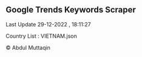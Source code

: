 

## Google Trends Keywords Scraper 
 
Last Update 29-12-2022 , 18:11:27

Country List :
VIETNAM.json



© Abdul Muttaqin 
